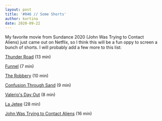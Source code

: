 ```yaml
---
layout: post
title: '#046 // Some Shorts'
author: kortina
date: 2020-09-22
---
```


My favorite movie from Sundance 2020 (John Was Trying to Contact Aliens) just came out on Netflix, so I think this will be a fun oppy to screen a bunch of shorts. I will probably add a few more to this list:

[Thunder Road](https://vimeo.com/174957219) (13 min)

[Funnel](https://vimeo.com/125551582) (7 min)

[The Robbery](https://vimeo.com/205973976) (10 min)

[Confusion Through Sand](https://vimeo.com/117249231) (9 min)

[Valerio's Day Out](https://youtu.be/JSBn7lrsg8g) (8 min)

[La Jetee](https://vimeo.com/309034119) (28 min)

[John Was Trying to Contact Aliens](https://www.netflix.com/title/81252991) (16 min)
